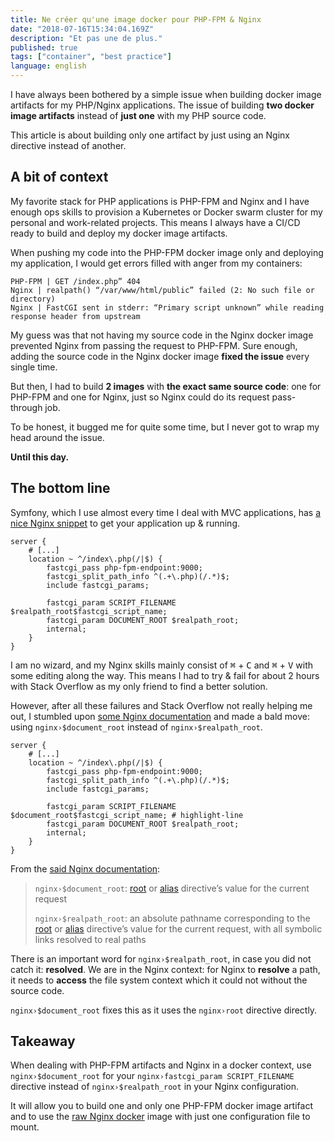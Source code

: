 ```yaml
---
title: Ne créer qu'une image docker pour PHP-FPM & Nginx
date: "2018-07-16T15:34:04.169Z"
description: "Et pas une de plus."
published: true
tags: ["container", "best practice"]
language: english
---
```


I have always been bothered by a simple issue when building docker image artifacts for my PHP/Nginx applications. The issue of building **two docker image artifacts** instead of **just one** with my PHP source code.

This article is about building only one artifact by just using an Nginx directive instead of another.

## A bit of context

My favorite stack for PHP applications is PHP-FPM and Nginx and I have enough ops skills to provision a Kubernetes or Docker swarm cluster for my personal and work-related projects. This means I always have a CI/CD ready to build and deploy my docker image artifacts.

When pushing my code into the PHP-FPM docker image only and deploying my application, I would get errors filled with anger from my containers:

```
PHP-FPM | GET /index.php” 404
Nginx | realpath() “/var/www/html/public” failed (2: No such file or directory)
Nginx | FastCGI sent in stderr: “Primary script unknown” while reading response header from upstream
```

My guess was that not having my source code in the Nginx docker image prevented Nginx from passing the request to PHP-FPM. Sure enough, adding the source code in the Nginx docker image **fixed the issue** every single time.

But then, I had to build **2 images** with **the exact same source code**: one for PHP-FPM and one for Nginx, just so Nginx could do its request pass-through job.

To be honest, it bugged me for quite some time, but I never got to wrap my head around the issue.

**Until this day.**

## The bottom line

Symfony, which I use almost every time I deal with MVC applications, has [a nice Nginx snippet](https://symfony.com/doc/current/setup/web_server_configuration.html#nginx) to get your application up & running.

```nginx {numberLines: true}
server {
    # [...]
    location ~ ^/index\.php(/|$) {
        fastcgi_pass php-fpm-endpoint:9000;
        fastcgi_split_path_info ^(.+\.php)(/.*)$;
        include fastcgi_params;

        fastcgi_param SCRIPT_FILENAME $realpath_root$fastcgi_script_name;
        fastcgi_param DOCUMENT_ROOT $realpath_root;
        internal;
    }
}
```

I am no wizard, and my Nginx skills mainly consist of <kbd>⌘</kbd> + <kbd>C</kbd> and <kbd>⌘</kbd> + <kbd>V</kbd> with some editing along the way. This means I had to try & fail for about 2 hours with Stack Overflow as my only friend to find a better solution.

However, after all these failures and Stack Overflow not really helping me out, I stumbled upon [some Nginx documentation](http://nginx.org/en/docs/http/ngx_http_core_module.html#var_realpath_root) and made a bald move: using `nginx›$document_root` instead of `nginx›$realpath_root`.

```nginx {numberLines: true}
server {
    # [...]
    location ~ ^/index\.php(/|$) {
        fastcgi_pass php-fpm-endpoint:9000;
        fastcgi_split_path_info ^(.+\.php)(/.*)$;
        include fastcgi_params;

        fastcgi_param SCRIPT_FILENAME $document_root$fastcgi_script_name; # highlight-line
        fastcgi_param DOCUMENT_ROOT $realpath_root;
        internal;
    }
}
```

From the [said Nginx documentation](http://nginx.org/en/docs/http/ngx_http_core_module.html#var_realpath_root):

> `nginx›$document_root`: [root](http://nginx.org/en/docs/http/ngx_http_core_module.html#root) or [alias](http://nginx.org/en/docs/http/ngx_http_core_module.html#alias) directive’s value for the current request
>
> `nginx›$realpath_root`: an absolute pathname corresponding to the [root](http://nginx.org/en/docs/http/ngx_http_core_module.html#root) or [alias](http://nginx.org/en/docs/http/ngx_http_core_module.html#alias) directive’s value for the current request, with all symbolic links resolved to real paths

There is an important word for `nginx›$realpath_root`, in case you did not catch it: **resolved**. We are in the Nginx context: for Nginx to **resolve** a path, it needs to **access** the file system context which it could not without the source code.

`nginx›$document_root` fixes this as it uses the `nginx›root` directive directly.

## Takeaway

When dealing with PHP-FPM artifacts and Nginx in a docker context, use `nginx›$document_root` for your `nginx›fastcgi_param SCRIPT_FILENAME` directive instead of `nginx›$realpath_root` in your Nginx configuration.

It will allow you to build one and only one PHP-FPM docker image artifact and to use the [raw Nginx docker](https://hub.docker.com/_/nginx/) image with just one configuration file to mount.
